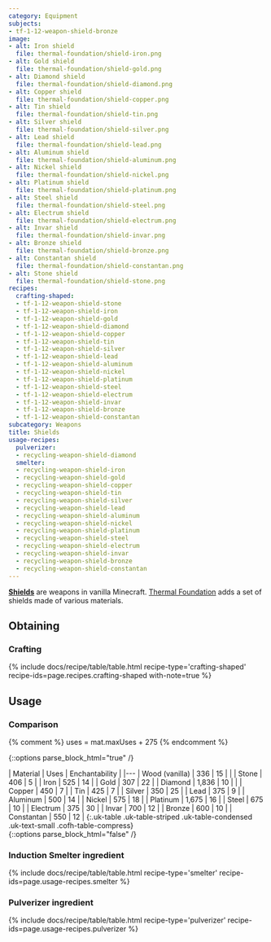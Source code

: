 ```yaml
---
category: Equipment
subjects:
- tf-1-12-weapon-shield-bronze
image:
- alt: Iron shield
  file: thermal-foundation/shield-iron.png
- alt: Gold shield
  file: thermal-foundation/shield-gold.png
- alt: Diamond shield
  file: thermal-foundation/shield-diamond.png
- alt: Copper shield
  file: thermal-foundation/shield-copper.png
- alt: Tin shield
  file: thermal-foundation/shield-tin.png
- alt: Silver shield
  file: thermal-foundation/shield-silver.png
- alt: Lead shield
  file: thermal-foundation/shield-lead.png
- alt: Aluminum shield
  file: thermal-foundation/shield-aluminum.png
- alt: Nickel shield
  file: thermal-foundation/shield-nickel.png
- alt: Platinum shield
  file: thermal-foundation/shield-platinum.png
- alt: Steel shield
  file: thermal-foundation/shield-steel.png
- alt: Electrum shield
  file: thermal-foundation/shield-electrum.png
- alt: Invar shield
  file: thermal-foundation/shield-invar.png
- alt: Bronze shield
  file: thermal-foundation/shield-bronze.png
- alt: Constantan shield
  file: thermal-foundation/shield-constantan.png
- alt: Stone shield
  file: thermal-foundation/shield-stone.png
recipes:
  crafting-shaped:
  - tf-1-12-weapon-shield-stone
  - tf-1-12-weapon-shield-iron
  - tf-1-12-weapon-shield-gold
  - tf-1-12-weapon-shield-diamond
  - tf-1-12-weapon-shield-copper
  - tf-1-12-weapon-shield-tin
  - tf-1-12-weapon-shield-silver
  - tf-1-12-weapon-shield-lead
  - tf-1-12-weapon-shield-aluminum
  - tf-1-12-weapon-shield-nickel
  - tf-1-12-weapon-shield-platinum
  - tf-1-12-weapon-shield-steel
  - tf-1-12-weapon-shield-electrum
  - tf-1-12-weapon-shield-invar
  - tf-1-12-weapon-shield-bronze
  - tf-1-12-weapon-shield-constantan
subcategory: Weapons
title: Shields
usage-recipes:
  pulverizer:
  - recycling-weapon-shield-diamond
  smelter:
  - recycling-weapon-shield-iron
  - recycling-weapon-shield-gold
  - recycling-weapon-shield-copper
  - recycling-weapon-shield-tin
  - recycling-weapon-shield-silver
  - recycling-weapon-shield-lead
  - recycling-weapon-shield-aluminum
  - recycling-weapon-shield-nickel
  - recycling-weapon-shield-platinum
  - recycling-weapon-shield-steel
  - recycling-weapon-shield-electrum
  - recycling-weapon-shield-invar
  - recycling-weapon-shield-bronze
  - recycling-weapon-shield-constantan
---
```


**[Shields](https://minecraft.gamepedia.com/Shield)** are weapons in vanilla
Minecraft. [Thermal Foundation](../) adds a set of shields
made of various materials.


Obtaining
---------

### Crafting
{% include docs/recipe/table/table.html recipe-type='crafting-shaped' recipe-ids=page.recipes.crafting-shaped with-note=true %}


Usage
-----

### Comparison
{% comment %}
uses = mat.maxUses + 275
{% endcomment %}

{::options parse_block_html="true" /}
<div class="uk-overflow-container">
| Material | Uses | Enchantability |
|---
| Wood (vanilla) | 336 | 15 |
|
| Stone | 406 | 5 |
| Iron | 525 | 14 |
| Gold | 307 | 22 |
| Diamond | 1,836 | 10 |
|
| Copper | 450 | 7 |
| Tin | 425 | 7 |
| Silver | 350 | 25 |
| Lead | 375 | 9 |
| Aluminum | 500 | 14 |
| Nickel | 575 | 18 |
| Platinum | 1,675 | 16 |
| Steel | 675 | 10 |
| Electrum | 375 | 30 |
| Invar | 700 | 12 |
| Bronze | 600 | 10 |
| Constantan | 550 | 12 |
{:.uk-table .uk-table-striped .uk-table-condensed .uk-text-small .cofh-table-compress}
</div>
{::options parse_block_html="false" /}

### Induction Smelter ingredient
{% include docs/recipe/table/table.html recipe-type='smelter' recipe-ids=page.usage-recipes.smelter %}

### Pulverizer ingredient
{% include docs/recipe/table/table.html recipe-type='pulverizer' recipe-ids=page.usage-recipes.pulverizer %}
